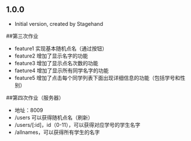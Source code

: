 ## 1.0.0

- Initial version, created by Stagehand
  
##第三次作业
- feature1 实现基本随机点名（通过按钮）
- feature2 增加了显示名字的功能
- feature3 增加了显示点名次数的功能
- faeture4 增加了显示所有同学名字的功能
- feature5 增加了点击每个同学列表下面出现详细信息的功能（包括学号和性别）

##第四次作业（服务器）
- 地址：8009
- /users 可以获得随机点名（刷新）
- /users/[:id]，id（0-11），可以获得对应学号的学生名字
- /allnames，可以获得所有学生的名字